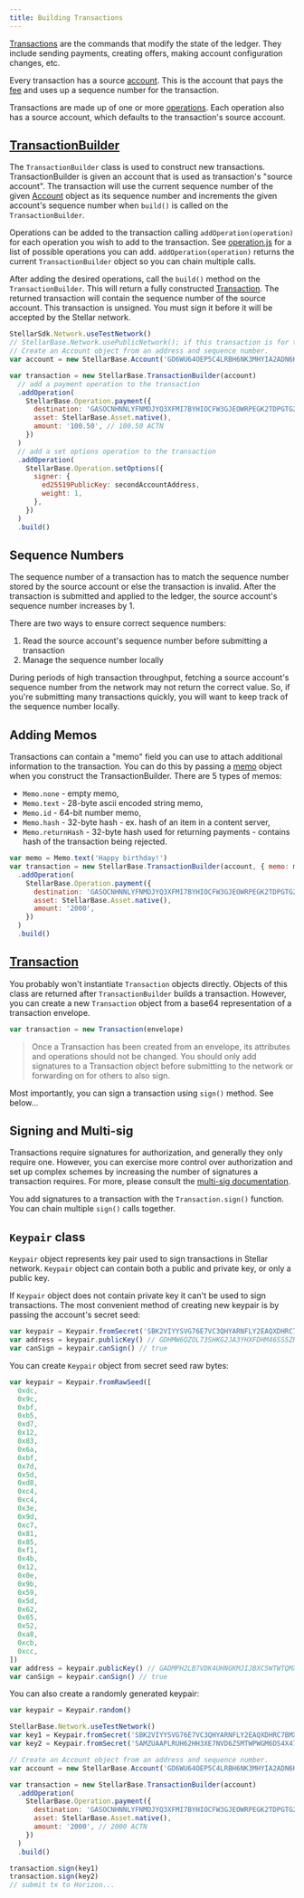 ```yaml
---
title: Building Transactions
---
```


[Transactions](https://stellar.org/developers/learn/concepts/transactions.html) are the commands that modify the state of the ledger.
They include sending payments, creating offers, making account configuration changes, etc.

Every transaction has a source [account](https://stellar.org/developers/learn/concepts/accounts.html). This is the account
that pays the [fee](https://stellar.org/developers/learn/concepts/fees.html) and uses up a sequence number for the transaction.

Transactions are made up of one or more [operations](https://stellar.org/developers/learn/concepts/operations.html). Each operation also has a source account, which defaults to the transaction's source account.

## [TransactionBuilder](https://github.com/stellar/js-stellar-base/blob/master/src/transaction_builder.js)

The `TransactionBuilder` class is used to construct new transactions. TransactionBuilder is given an account that is used as transaction's "source account".
The transaction will use the current sequence number of the given [Account](https://github.com/stellar/js-stellar-base/blob/master/src/account.js) object as its sequence number and increments
the given account's sequence number when `build()` is called on the `TransactionBuilder`.

Operations can be added to the transaction calling `addOperation(operation)` for each operation you wish to add to the transaction.
See [operation.js](https://github.com/stellar/js-stellar-base/blob/master/src/operation.js) for a list of possible operations you can add.
`addOperation(operation)` returns the current `TransactionBuilder` object so you can chain multiple calls.

After adding the desired operations, call the `build()` method on the `TransactionBuilder`.
This will return a fully constructed [Transaction](https://github.com/stellar/js-stellar-base/blob/master/src/transaction.js).
The returned transaction will contain the sequence number of the source account. This transaction is unsigned. You must sign it before it will be accepted by the Stellar network.

```js
StellarSdk.Network.useTestNetwork()
// StellarBase.Network.usePublicNetwork(); if this transaction is for the public network
// Create an Account object from an address and sequence number.
var account = new StellarBase.Account('GD6WU64OEP5C4LRBH6NK3MHYIA2ADN6K6II6EXPNVUR3ERBXT4AN4ACD', 2319149195853854)

var transaction = new StellarBase.TransactionBuilder(account)
  // add a payment operation to the transaction
  .addOperation(
    StellarBase.Operation.payment({
      destination: 'GASOCNHNNLYFNMDJYQ3XFMI7BYHIOCFW3GJEOWRPEGK2TDPGTG2E5EDW',
      asset: StellarBase.Asset.native(),
      amount: '100.50', // 100.50 ACTN
    })
  )
  // add a set options operation to the transaction
  .addOperation(
    StellarBase.Operation.setOptions({
      signer: {
        ed25519PublicKey: secondAccountAddress,
        weight: 1,
      },
    })
  )
  .build()
```

## Sequence Numbers

The sequence number of a transaction has to match the sequence number stored by the source account or else the transaction is invalid.
After the transaction is submitted and applied to the ledger, the source account's sequence number increases by 1.

There are two ways to ensure correct sequence numbers:

1.  Read the source account's sequence number before submitting a transaction
2.  Manage the sequence number locally

During periods of high transaction throughput, fetching a source account's sequence number from the network may not return
the correct value. So, if you're submitting many transactions quickly, you will want to keep track of the sequence number locally.

## Adding Memos

Transactions can contain a "memo" field you can use to attach additional information to the transaction. You can do this
by passing a [memo](https://github.com/stellar/js-stellar-base/blob/master/src/memo.js) object when you construct the TransactionBuilder.
There are 5 types of memos:

* `Memo.none` - empty memo,
* `Memo.text` - 28-byte ascii encoded string memo,
* `Memo.id` - 64-bit number memo,
* `Memo.hash` - 32-byte hash - ex. hash of an item in a content server,
* `Memo.returnHash` - 32-byte hash used for returning payments - contains hash of the transaction being rejected.

```js
var memo = Memo.text('Happy birthday!')
var transaction = new StellarBase.TransactionBuilder(account, { memo: memo })
  .addOperation(
    StellarBase.Operation.payment({
      destination: 'GASOCNHNNLYFNMDJYQ3XFMI7BYHIOCFW3GJEOWRPEGK2TDPGTG2E5EDW',
      asset: StellarBase.Asset.native(),
      amount: '2000',
    })
  )
  .build()
```

## [Transaction](https://github.com/stellar/js-stellar-base/blob/master/src/transaction.js)

You probably won't instantiate `Transaction` objects directly. Objects of this class are returned after `TransactionBuilder`
builds a transaction. However, you can create a new `Transaction` object from a base64 representation of a transaction envelope.

```js
var transaction = new Transaction(envelope)
```

> Once a Transaction has been created from an envelope, its attributes and operations should not be changed. You should only add signatures to a Transaction object before submitting to the network or forwarding on for others to also sign.

Most importantly, you can sign a transaction using `sign()` method. See below...

## Signing and Multi-sig

Transactions require signatures for authorization, and generally they only require one. However, you can exercise more
control over authorization and set up complex schemes by increasing the number of signatures a transaction requires. For
more, please consult the [multi-sig documentation](https://stellar.org/developers/learn/concepts/multi-sig.html).

You add signatures to a transaction with the `Transaction.sign()` function. You can chain multiple `sign()` calls together.

## `Keypair` class

`Keypair` object represents key pair used to sign transactions in Stellar network. `Keypair` object can contain both a public and private key, or only a public key.

If `Keypair` object does not contain private key it can't be used to sign transactions. The most convenient method of creating new keypair is by passing the account's secret seed:

```js
var keypair = Keypair.fromSecret('SBK2VIYYSVG76E7VC3QHYARNFLY2EAQXDHRC7BMXBBGIFG74ARPRMNQM')
var address = keypair.publicKey() // GDHMW6QZOL73SHKG2JA3YHXFDHM46SS5ZRWEYF5BCYHX2C5TVO6KZBYL
var canSign = keypair.canSign() // true
```

You can create `Keypair` object from secret seed raw bytes:

```js
var keypair = Keypair.fromRawSeed([
  0xdc,
  0x9c,
  0xbf,
  0xb5,
  0xd7,
  0x12,
  0x83,
  0x6a,
  0xbf,
  0x7d,
  0x5d,
  0xd8,
  0xc4,
  0xc4,
  0x3e,
  0x9d,
  0xc7,
  0x81,
  0x85,
  0xf1,
  0x4b,
  0x12,
  0x0e,
  0x9b,
  0x59,
  0x5d,
  0x62,
  0x65,
  0x52,
  0xa8,
  0xcb,
  0xcc,
])
var address = keypair.publicKey() // GADMPH2LB7VDK4UHNGKMJIJBXC5WTWTQMXYWSPVWPMNVVR4MGWLI2IXN
var canSign = keypair.canSign() // true
```

You can also create a randomly generated keypair:

```js
var keypair = Keypair.random()
```

```js
StellarBase.Network.useTestNetwork()
var key1 = Keypair.fromSecret('SBK2VIYYSVG76E7VC3QHYARNFLY2EAQXDHRC7BMXBBGIFG74ARPRMNQM')
var key2 = Keypair.fromSecret('SAMZUAAPLRUH62HH3XE7NVD6ZSMTWPWGM6DS4X47HLVRHEBKP4U2H5E7')

// Create an Account object from an address and sequence number.
var account = new StellarBase.Account('GD6WU64OEP5C4LRBH6NK3MHYIA2ADN6K6II6EXPNVUR3ERBXT4AN4ACD', 2319149195853854)

var transaction = new StellarBase.TransactionBuilder(account)
  .addOperation(
    StellarBase.Operation.payment({
      destination: 'GASOCNHNNLYFNMDJYQ3XFMI7BYHIOCFW3GJEOWRPEGK2TDPGTG2E5EDW',
      asset: StellarBase.Asset.native(),
      amount: '2000', // 2000 ACTN
    })
  )
  .build()

transaction.sign(key1)
transaction.sign(key2)
// submit tx to Horizon...
```

